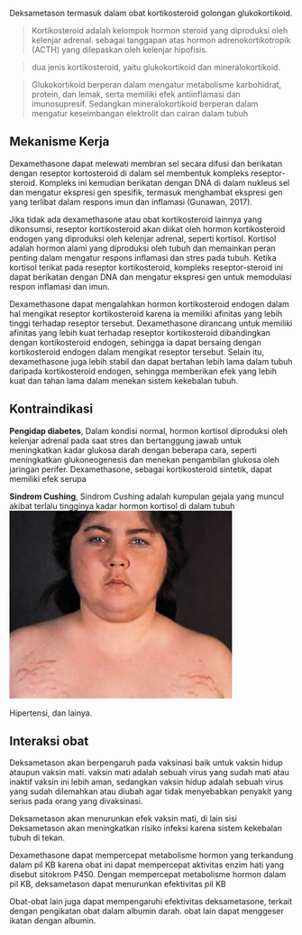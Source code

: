 Deksametason termasuk dalam obat kortikosteroid golongan glukokortikoid. 

>Kortikosteroid adalah kelompok hormon steroid yang diproduksi oleh kelenjar adrenal. sebagai tanggapan atas hormon adrenokortikotropik (ACTH) yang dilepaskan oleh kelenjar hipofisis. 

>  dua jenis kortikosteroid, yaitu glukokortikoid dan mineralokortikoid. 

>  Glukokortikoid berperan dalam mengatur metabolisme karbohidrat, protein, dan lemak, serta memiliki efek antiinflamasi dan imunosupresif. Sedangkan mineralokortikoid berperan dalam mengatur keseimbangan elektrolit dan cairan dalam tubuh

## Mekanisme Kerja
Dexamethasone dapat melewati membran sel secara difusi dan berikatan dengan reseptor kortosteroid di dalam sel membentuk kompleks reseptor-steroid. Kompleks ini kemudian berikatan dengan DNA di dalam nukleus sel dan mengatur ekspresi gen spesifik, termasuk menghambat ekspresi gen yang terlibat dalam respons imun dan inflamasi  (Gunawan, 2017).

Jika tidak ada dexamethasone atau obat kortikosteroid lainnya yang dikonsumsi, reseptor kortikosteroid akan diikat oleh hormon kortikosteroid endogen yang diproduksi oleh kelenjar adrenal, seperti kortisol. Kortisol adalah hormon alami yang diproduksi oleh tubuh dan memainkan peran penting dalam mengatur respons inflamasi dan stres pada tubuh. Ketika kortisol terikat pada reseptor kortikosteroid, kompleks reseptor-steroid ini dapat berikatan dengan DNA dan mengatur ekspresi gen untuk memodulasi respon inflamasi dan imun.

Dexamethasone dapat mengalahkan hormon kortikosteroid endogen dalam hal mengikat reseptor kortikosteroid karena ia memiliki afinitas yang lebih tinggi terhadap reseptor tersebut. Dexamethasone dirancang untuk memiliki afinitas yang lebih kuat terhadap reseptor kortikosteroid dibandingkan dengan kortikosteroid endogen, sehingga ia dapat bersaing dengan kortikosteroid endogen dalam mengikat reseptor tersebut. Selain itu, dexamethasone juga lebih stabil dan dapat bertahan lebih lama dalam tubuh daripada kortikosteroid endogen, sehingga memberikan efek yang lebih kuat dan tahan lama dalam menekan sistem kekebalan tubuh.

## Kontraindikasi
**Pengidap diabetes**,  Dalam kondisi normal, hormon kortisol diproduksi oleh kelenjar adrenal pada saat stres dan bertanggung jawab untuk meningkatkan kadar glukosa darah dengan beberapa cara, seperti meningkatkan glukoneogenesis dan menekan pengambilan glukosa oleh jaringan perifer. Dexamethasone, sebagai kortikosteroid sintetik, dapat memiliki efek serupa

**Sindrom Cushing**, Sindrom Cushing adalah kumpulan gejala yang muncul akibat terlalu tingginya kadar hormon kortisol di dalam tubuh
![b2726f331df847a6c841fa9915c58910.png](../../../../_resources/b2726f331df847a6c841fa9915c58910.png)

Hipertensi, dan lainya. 

## Interaksi obat
Deksametason akan berpengaruh pada vaksinasi baik untuk vaksin hidup ataupun vaksin mati. vaksin mati adalah sebuah virus yang sudah mati atau inaktif vaksin ini lebih aman, sedangkan vaksin hidup adalah sebuah virus yang sudah dilemahkan atau diubah agar tidak menyebabkan penyakit yang serius pada orang yang divaksinasi.

Deksametason akan menurunkan efek vaksin mati, di lain sisi Deksametason akan meningkatkan risiko infeksi karena sistem kekebalan tubuh di tekan. 

Dexamethasone dapat mempercepat metabolisme hormon yang terkandung dalam pil KB karena obat ini dapat mempercepat aktivitas enzim hati yang disebut sitokrom P450. Dengan mempercepat metabolisme hormon dalam pil KB, deksametason dapat menurunkan efektivitas pil KB

Obat-obat lain juga dapat mempengaruhi efektivitas deksametasone, terkait dengan pengikatan obat dalam albumin darah. obat lain dapat menggeser ikatan dengan albumin. 